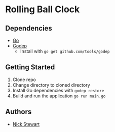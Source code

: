 # Rolling Ball Clock

## Dependencies

- [Go](https://golang.org)
- [Godep](https://github.com/tools/godep)
  - Install with `go get github.com/tools/godep`

## Getting Started

1.  Clone repo
2.  Change directory to cloned directory
3.  Install Go dependencies with `godep restore`
4.  Build and run the application `go run main.go`

## Authors
- [Nick Stewart](https://github.com/nickstew)